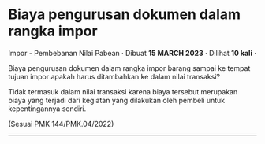 Biaya pengurusan dokumen dalam rangka impor
===========================================

Impor - Pembebanan Nilai Pabean · Dibuat **15 MARCH 2023** · Dilihat **10 kali** ·

Biaya pengurusan dokumen dalam rangka impor barang sampai ke tempat tujuan impor apakah harus ditambahkan ke dalam nilai transaksi?  

  

Tidak termasuk dalam nilai transaksi karena biaya tersebut merupakan biaya yang terjadi dari kegiatan yang dilakukan oleh pembeli untuk kepentingannya sendiri.

(Sesuai PMK 144/PMK.04/2022)

  
  
  

* * *